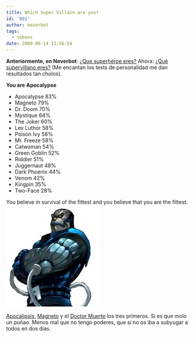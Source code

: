 ```yaml
---
title: Which Super Villain are you?
id: '801'
author: neverbot
tags:
  - tebeos
date: 2008-06-14 11:56:54
---
```


**Anteriormente, en Neverbot**: [¿Que superhéroe eres?](/which-superhero-are-you/) Ahora: [¿Qué supervillano eres?](http://www.thesuperheroquiz.com/villain) (Me encantan los tests de personalidad me dan resultados tan chulos).

**You are Apocalypse**

- Apocalypse 83%
- Magneto 79%
- Dr. Doom 70%
- Mystique 64%
- The Joker 60%
- Lex Luthor 58%
- Poison Ivy 58%
- Mr. Freeze 58%
- Catwoman 54%
- Green Goblin 52%
- Riddler 51%
- Juggernaut 48%
- Dark Phoenix 44%
- Venom 42%
- Kingpin 35%
- Two-Face 28%

You believe in survival of the fittest and you believe that you are the fittest.![Apocalypse](./which-super-villain-are-you/apocalypse.jpg "Apocalypse")

[Apocalipsis](http://en.wikipedia.org/wiki/Apocalypse_(comics)), [Magneto](http://en.wikipedia.org/wiki/Magneto_(comics)) y el [Doctor Muerte](http://en.wikipedia.org/wiki/Dr._Doom) los tres primeros. Si es que molo un puñao. Menos mal que no tengo poderes, que si no os iba a subyugar a todos en dos días.
